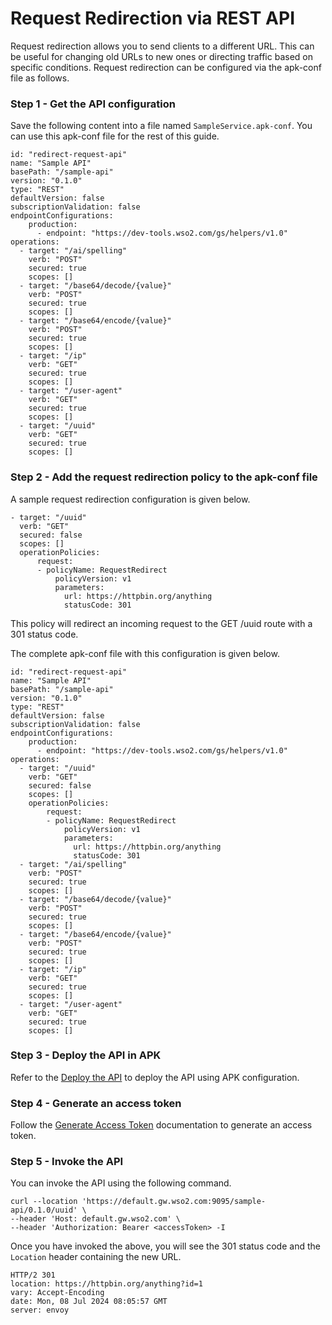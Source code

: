 # Request Redirection via REST API

Request redirection allows you to send clients to a different URL. This can be useful for changing old URLs to new ones or directing traffic based on specific conditions. Request redirection can be configured via the apk-conf file as follows.

### Step 1 - Get the API configuration

Save the following content into a file named `SampleService.apk-conf`. You can use this apk-conf file for the rest of this guide.

```
id: "redirect-request-api"
name: "Sample API"
basePath: "/sample-api"
version: "0.1.0"
type: "REST"
defaultVersion: false
subscriptionValidation: false
endpointConfigurations:
    production:
      - endpoint: "https://dev-tools.wso2.com/gs/helpers/v1.0"
operations:
  - target: "/ai/spelling"
    verb: "POST"
    secured: true
    scopes: []
  - target: "/base64/decode/{value}"
    verb: "POST"
    secured: true
    scopes: []
  - target: "/base64/encode/{value}"
    verb: "POST"
    secured: true
    scopes: []
  - target: "/ip"
    verb: "GET"
    secured: true
    scopes: []
  - target: "/user-agent"
    verb: "GET"
    secured: true
    scopes: []
  - target: "/uuid"
    verb: "GET"
    secured: true
    scopes: []
```

### Step 2 - Add the request redirection policy to the apk-conf file

A sample request redirection configuration is given below.

```
- target: "/uuid"
  verb: "GET"
  secured: false
  scopes: []
  operationPolicies:
      request:
      - policyName: RequestRedirect
          policyVersion: v1
          parameters:
            url: https://httpbin.org/anything
            statusCode: 301
```

This policy will redirect an incoming request to the GET /uuid route with a 301 status code.

The complete apk-conf file with this configuration is given below.

```
id: "redirect-request-api"
name: "Sample API"
basePath: "/sample-api"
version: "0.1.0"
type: "REST"
defaultVersion: false
subscriptionValidation: false
endpointConfigurations:
    production:
      - endpoint: "https://dev-tools.wso2.com/gs/helpers/v1.0"
operations:
  - target: "/uuid"
    verb: "GET"
    secured: false
    scopes: []
    operationPolicies:
        request:
        - policyName: RequestRedirect
            policyVersion: v1
            parameters:
              url: https://httpbin.org/anything
              statusCode: 301
  - target: "/ai/spelling"
    verb: "POST"
    secured: true
    scopes: []
  - target: "/base64/decode/{value}"
    verb: "POST"
    secured: true
    scopes: []
  - target: "/base64/encode/{value}"
    verb: "POST"
    secured: true
    scopes: []
  - target: "/ip"
    verb: "GET"
    secured: true
    scopes: []
  - target: "/user-agent"
    verb: "GET"
    secured: true
    scopes: []
```
### Step 3 - Deploy the API in APK

Refer to the <a href="../../../../get-started/quick-start-guide#deploy-the-api-in-apk" target="_blank">Deploy the API</a> to deploy the API using APK configuration.

### Step 4 - Generate an access token

Follow the <a href="../../../../develop-and-deploy-api/security/generate-access-token" target="_blank">Generate Access Token</a> documentation to generate an access token.

### Step 5 - Invoke the API

You can invoke the API using the following command.

```
curl --location 'https://default.gw.wso2.com:9095/sample-api/0.1.0/uuid' \
--header 'Host: default.gw.wso2.com' \
--header 'Authorization: Bearer <accessToken> -I
```

Once you have invoked the above, you will see the 301 status code and the `Location` header containing the new URL.

```
HTTP/2 301
location: https://httpbin.org/anything?id=1
vary: Accept-Encoding
date: Mon, 08 Jul 2024 08:05:57 GMT
server: envoy
```